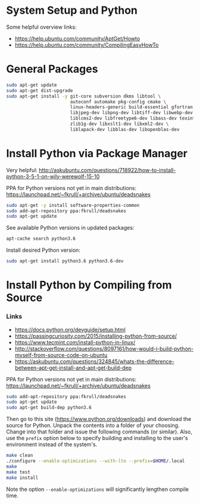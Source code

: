 # System Setup and Python

Some helpful overview links:
- https://help.ubuntu.com/community/AptGet/Howto
- https://help.ubuntu.com/community/CompilingEasyHowTo


# General Packages

```bash
sudo apt-get update
sudo apt-get dist-upgrade
sudo apt-get install -y git-core subversion dkms libtool \
                        autoconf automake pkg-config cmake \
                        linux-headers-generic build-essential gfortran  \
                        libjpeg-dev libpng-dev libtiff-dev libwebp-dev libvorbis-dev libtheora-dev \
                        liblcms2-dev libfreetype6-dev libass-dev texinfo \
                        zlib1g-dev libxslt1-dev libxml2-dev \
                        liblapack-dev libblas-dev libopenblas-dev
```

# Install Python via Package Manager

Very helpful: http://askubuntu.com/questions/718922/how-to-install-python-3-5-1-on-wily-werewolf-15-10

PPA for Python versions not yet in main distributions: https://launchpad.net/~fkrull/+archive/ubuntu/deadsnakes

```bash
sudo apt-get -y install software-properties-common
sudo add-apt-repository ppa:fkrull/deadsnakes
sudo apt-get update
```

See available Python versions in updated packages:

```bash
apt-cache search python3.6
```

Install desired Python version:

```bash
sudo apt-get install python3.6 python3.6-dev
```


# Install Python by Compiling from Source

### Links
- https://docs.python.org/devguide/setup.html
- https://passingcuriosity.com/2015/installing-python-from-source/
- https://www.tecmint.com/install-python-in-linux/
- http://stackoverflow.com/questions/8097161/how-would-i-build-python-myself-from-source-code-on-ubuntu
- https://askubuntu.com/questions/324845/whats-the-difference-between-apt-get-install-and-apt-get-build-dep

PPA for Python versions not yet in main distributions: https://launchpad.net/~fkrull/+archive/ubuntu/deadsnakes

```bash
sudo add-apt-repository ppa:fkrull/deadsnakes
sudo apt-get update
sudo apt-get build-dep python3.6
```

Then go to this site (https://www.python.org/downloads) and download the source for Python.  Unpack the contents into a folder of your choosing.  Change into that folder and issue the following commands (or similar).  Also, use the `prefix` option below to specify building and installing to the user's environment instead of the system's.

```bash
make clean
./configure --enable-optimizations --with-lto --prefix=$HOME/.local
make
make test
make install
```

Note the option `--enable-optimizations` will significantly lengthen compile time.
